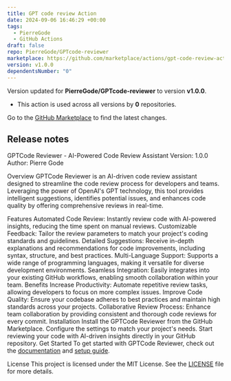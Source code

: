 ```yaml
---
title: GPT code review Action
date: 2024-09-06 16:46:29 +00:00
tags:
  - PierreGode
  - GitHub Actions
draft: false
repo: PierreGode/GPTcode-reviewer
marketplace: https://github.com/marketplace/actions/gpt-code-review-action
version: v1.0.0
dependentsNumber: "0"
---
```



Version updated for **PierreGode/GPTcode-reviewer** to version **v1.0.0**.
- This action is used across all versions by **0** repositories.

Go to the [GitHub Marketplace](https://github.com/marketplace/actions/gpt-code-review-action) to find the latest changes.

## Release notes

GPTCode Reviewer - AI-Powered Code Review Assistant
Version: 1.0.0
Author: Pierre Gode

Overview
GPTCode Reviewer is an AI-driven code review assistant designed to streamline the code review process for developers and teams. Leveraging the power of OpenAI's GPT technology, this tool provides intelligent suggestions, identifies potential issues, and enhances code quality by offering comprehensive reviews in real-time.

Features
Automated Code Review: Instantly review code with AI-powered insights, reducing the time spent on manual reviews.
Customizable Feedback: Tailor the review parameters to match your project's coding standards and guidelines.
Detailed Suggestions: Receive in-depth explanations and recommendations for code improvements, including syntax, structure, and best practices.
Multi-Language Support: Supports a wide range of programming languages, making it versatile for diverse development environments.
Seamless Integration: Easily integrates into your existing GitHub workflows, enabling smooth collaboration within your team.
Benefits
Increase Productivity: Automate repetitive review tasks, allowing developers to focus on more complex issues.
Improve Code Quality: Ensure your codebase adheres to best practices and maintain high standards across your projects.
Collaborative Review Process: Enhance team collaboration by providing consistent and thorough code reviews for every commit.
Installation
Install the GPTCode Reviewer from the GitHub Marketplace.
Configure the settings to match your project's needs.
Start reviewing your code with AI-driven insights directly in your GitHub repository.
Get Started
To get started with GPTCode Reviewer, check out the [documentation](https://github.com/PierreGode/GPTcode-reviewer/wiki) and [setup guide](https://github.com/PierreGode/GPTcode-reviwer/blob/main/README.md).

License
This project is licensed under the MIT License. See the [LICENSE](https://github.com/PierreGode/GPTcode-reviewer/blob/main/LICENSE) file for more details.
